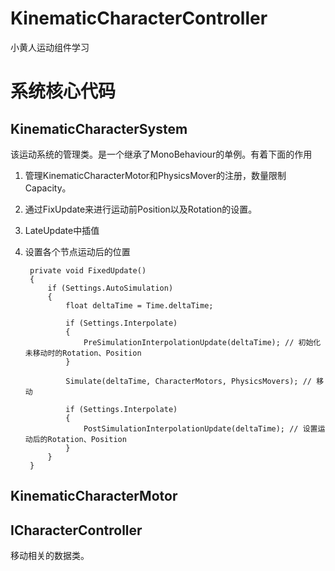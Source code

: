 <!--
 * @Author: Xuan 917125317@qq.com
 * @Date: 2022-06-13 23:44:51
 * @LastEditors: Xuan 917125317@qq.com
 * @LastEditTime: 2022-06-14 00:25:47
 * @FilePath: \tcyily.github.io\_posts\utils\2022-6-13-KinematicCharacterController.md
 * @Description: 这是默认设置,请设置`customMade`, 打开koroFileHeader查看配置 进行设置: https://github.com/OBKoro1/koro1FileHeader/wiki/%E9%85%8D%E7%BD%AE
-->
# KinematicCharacterController
小黄人运动组件学习

# 系统核心代码
## KinematicCharacterSystem
该运动系统的管理类。是一个继承了MonoBehaviour的单例。有着下面的作用

1. 管理KinematicCharacterMotor和PhysicsMover的注册，数量限制Capacity。
2. 通过FixUpdate来进行运动前Position以及Rotation的设置。
3. LateUpdate中插值
4. 设置各个节点运动后的位置

        private void FixedUpdate()
        {
            if (Settings.AutoSimulation)
            {
                float deltaTime = Time.deltaTime;

                if (Settings.Interpolate) 
                {
                    PreSimulationInterpolationUpdate(deltaTime); // 初始化未移动时的Rotation、Position
                }

                Simulate(deltaTime, CharacterMotors, PhysicsMovers); // 移动

                if (Settings.Interpolate)
                {
                    PostSimulationInterpolationUpdate(deltaTime); // 设置运动后的Rotation、Position
                }
            }
        }

## KinematicCharacterMotor


## ICharacterController
移动相关的数据类。